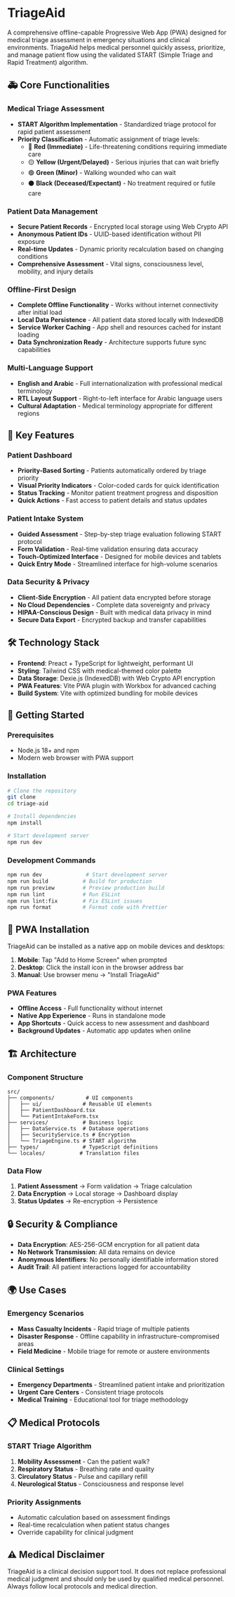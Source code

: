 # TriageAid

A comprehensive offline-capable Progressive Web App (PWA) designed for medical triage assessment in emergency situations and clinical environments. TriageAid helps medical personnel quickly assess, prioritize, and manage patient flow using the validated START (Simple Triage and Rapid Treatment) algorithm.

## 🚑 Core Functionalities

### Medical Triage Assessment

- **START Algorithm Implementation** - Standardized triage protocol for rapid patient assessment
- **Priority Classification** - Automatic assignment of triage levels:
  - 🔴 **Red (Immediate)** - Life-threatening conditions requiring immediate care
  - 🟡 **Yellow (Urgent/Delayed)** - Serious injuries that can wait briefly
  - 🟢 **Green (Minor)** - Walking wounded who can wait
  - ⚫ **Black (Deceased/Expectant)** - No treatment required or futile care

### Patient Data Management

- **Secure Patient Records** - Encrypted local storage using Web Crypto API
- **Anonymous Patient IDs** - UUID-based identification without PII exposure
- **Real-time Updates** - Dynamic priority recalculation based on changing conditions
- **Comprehensive Assessment** - Vital signs, consciousness level, mobility, and injury details

### Offline-First Design

- **Complete Offline Functionality** - Works without internet connectivity after initial load
- **Local Data Persistence** - All patient data stored locally with IndexedDB
- **Service Worker Caching** - App shell and resources cached for instant loading
- **Data Synchronization Ready** - Architecture supports future sync capabilities

### Multi-Language Support

- **English and Arabic** - Full internationalization with professional medical terminology
- **RTL Layout Support** - Right-to-left interface for Arabic language users
- **Cultural Adaptation** - Medical terminology appropriate for different regions

## 🏥 Key Features

### Patient Dashboard

- **Priority-Based Sorting** - Patients automatically ordered by triage priority
- **Visual Priority Indicators** - Color-coded cards for quick identification
- **Status Tracking** - Monitor patient treatment progress and disposition
- **Quick Actions** - Fast access to patient details and status updates

### Patient Intake System

- **Guided Assessment** - Step-by-step triage evaluation following START protocol
- **Form Validation** - Real-time validation ensuring data accuracy
- **Touch-Optimized Interface** - Designed for mobile devices and tablets
- **Quick Entry Mode** - Streamlined interface for high-volume scenarios

### Data Security & Privacy

- **Client-Side Encryption** - All patient data encrypted before storage
- **No Cloud Dependencies** - Complete data sovereignty and privacy
- **HIPAA-Conscious Design** - Built with medical data privacy in mind
- **Secure Data Export** - Encrypted backup and transfer capabilities

## 🛠️ Technology Stack

- **Frontend**: Preact + TypeScript for lightweight, performant UI
- **Styling**: Tailwind CSS with medical-themed color palette
- **Data Storage**: Dexie.js (IndexedDB) with Web Crypto API encryption
- **PWA Features**: Vite PWA plugin with Workbox for advanced caching
- **Build System**: Vite with optimized bundling for mobile devices

## 🚀 Getting Started

### Prerequisites

- Node.js 18+ and npm
- Modern web browser with PWA support

### Installation

```bash
# Clone the repository
git clone
cd triage-aid

# Install dependencies
npm install

# Start development server
npm run dev
```

### Development Commands

```bash
npm run dev              # Start development server
npm run build           # Build for production
npm run preview         # Preview production build
npm run lint            # Run ESLint
npm run lint:fix        # Fix ESLint issues
npm run format          # Format code with Prettier
```

## 📱 PWA Installation

TriageAid can be installed as a native app on mobile devices and desktops:

1. **Mobile**: Tap "Add to Home Screen" when prompted
2. **Desktop**: Click the install icon in the browser address bar
3. **Manual**: Use browser menu → "Install TriageAid"

### PWA Features

- **Offline Access** - Full functionality without internet
- **Native App Experience** - Runs in standalone mode
- **App Shortcuts** - Quick access to new assessment and dashboard
- **Background Updates** - Automatic app updates when online

## 🏗️ Architecture

### Component Structure

```
src/
├── components/          # UI components
│   ├── ui/             # Reusable UI elements
│   ├── PatientDashboard.tsx
│   └── PatientIntakeForm.tsx
├── services/           # Business logic
│   ├── DataService.ts  # Database operations
│   ├── SecurityService.ts # Encryption
│   └── TriageEngine.ts # START algorithm
├── types/              # TypeScript definitions
└── locales/           # Translation files
```

### Data Flow

1. **Patient Assessment** → Form validation → Triage calculation
2. **Data Encryption** → Local storage → Dashboard display
3. **Status Updates** → Re-encryption → Persistence

## 🔒 Security & Compliance

- **Data Encryption**: AES-256-GCM encryption for all patient data
- **No Network Transmission**: All data remains on device
- **Anonymous Identifiers**: No personally identifiable information stored
- **Audit Trail**: All patient interactions logged for accountability

## 🌍 Use Cases

### Emergency Scenarios

- **Mass Casualty Incidents** - Rapid triage of multiple patients
- **Disaster Response** - Offline capability in infrastructure-compromised areas
- **Field Medicine** - Mobile triage for remote or austere environments

### Clinical Settings

- **Emergency Departments** - Streamlined patient intake and prioritization
- **Urgent Care Centers** - Consistent triage protocols
- **Medical Training** - Educational tool for triage methodology

## 📋 Medical Protocols

### START Triage Algorithm

1. **Mobility Assessment** - Can the patient walk?
2. **Respiratory Status** - Breathing rate and quality
3. **Circulatory Status** - Pulse and capillary refill
4. **Neurological Status** - Consciousness and response level

### Priority Assignments

- Automatic calculation based on assessment findings
- Real-time recalculation when patient status changes
- Override capability for clinical judgment

## ⚠️ Medical Disclaimer

TriageAid is a clinical decision support tool. It does not replace professional medical judgment and should only be used by qualified medical personnel. Always follow local protocols and medical direction.
